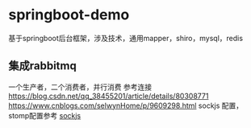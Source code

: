 # springboot-demo
基于springboot后台框架，涉及技术，通用mapper，shiro，mysql，redis
## 集成rabbitmq
一个生产者，二个消费者，并行消费
参考连接
https://blog.csdn.net/qq_38455201/article/details/80308771
https://www.cnblogs.com/selwynHome/p/9609298.html
sockjs 配置，stomp配置参考
[sockjs](https://docs.spring.io/spring-framework/docs/4.1.6.RELEASE/spring-framework-reference/html/websocket.html#websocket-fallback-sockjs-client)

